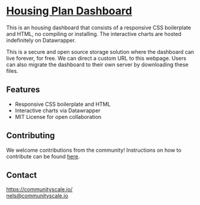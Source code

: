 # [Housing Plan Dashboard](https://communityscale.github.io/Honolulu/)
  
This is an housing dashboard that consists of a responsive CSS boilerplate and HTML, no compiling or installing. The interactive charts are hosted indefinitely on Datawrapper. 

This is a secure and open source storage solution where the dashboard can live forever, for free. We can direct a custom URL to this webpage. Users can also migrate the dashboard to their own server by downloading these files.

## Features
- Responsive CSS boilerplate and HTML
- Interactive charts via Datawrapper
- MIT License for open collaboration

## Contributing
We welcome contributions from the community! Instructions on how to contribute can be found [here](/CONTRIBUTING.md).

## Contact
https://communityscale.io/  
nels@communityscale.io  

